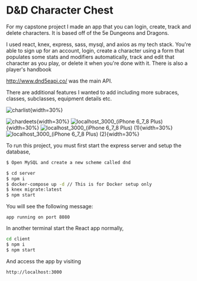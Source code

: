 # D&D Character Chest

For my capstone project I made an app that you can login, create, track and delete characters. It is based off of the 5e Dungeons and Dragons.

I used react, knex, express, sass, mysql, and axios as my tech stack.  You're able to sign up for an account, login, create a character using a form that populates some stats and modifiers automatically, track and edit that character as you play, or delete it when you're done with it.  There is also a player's handbook 

http://www.dnd5eapi.co/ was the main API.

There are additional features I wanted to add including more subraces, classes, subclasses, equipment details etc.

![charlist](https://user-images.githubusercontent.com/90243125/152275503-c408ced3-3545-4efb-b0a7-39414b757350.PNG){width=30%}

![chardeets](https://user-images.githubusercontent.com/90243125/152275506-7043ace7-8a98-47d6-8562-960d9744af66.PNG){width=30%}
![localhost_3000_(iPhone 6_7_8 Plus)](https://user-images.githubusercontent.com/90243125/172281636-7fe52633-6deb-4bbb-b602-f673438f5485.png){width=30%}
![localhost_3000_(iPhone 6_7_8 Plus) (1)](https://user-images.githubusercontent.com/90243125/172281644-86793a0b-0ab3-440b-9e4e-93afa4146e65.png){width=30%}
![localhost_3000_(iPhone 6_7_8 Plus) (2)](https://user-images.githubusercontent.com/90243125/172281649-e019435d-6bde-44f8-bf5c-c45f16e6b26d.png){width=30%}


To run this project, you must first start the express server and setup the database,


```sh
$ Open MySQL and create a new scheme called dnd 

```

```sh
$ cd server
$ npm i
$ docker-compose up -d // This is for Docker setup only
$ knex migrate:latest
$ npm start
```

You will see the following message:

```none
app running on port 8080
```

In another terminal start the React app normally,

```sh
cd client
$ npm i
$ npm start
```

And access the app by visiting

```none
http://localhost:3000
```
